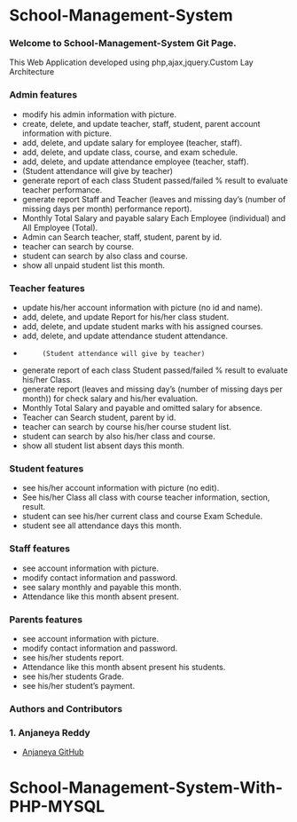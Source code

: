 # School-Management-System
### Welcome to School-Management-System Git Page.
This Web Application developed using php,ajax,jquery.Custom Lay Architecture

### Admin features
* modify his admin  information with picture.
* create, delete, and update teacher, staff, student, parent account information with picture.
* add, delete, and update salary for employee (teacher, staff).
* add, delete, and update class, course, and exam schedule.
* add, delete, and update attendance employee (teacher, staff).
* (Student attendance will give by teacher)
* generate report of each class Student passed/failed % result to evaluate teacher performance.
* generate report Staff and Teacher (leaves and missing day’s (number of missing days per month) performance report).
* Monthly Total Salary and payable salary Each Employee (individual) and All Employee (Total).
* Admin can Search teacher, staff, student, parent by id.
* teacher can search by course.
* student can search by also class and course.
* show all unpaid student list this month.

### Teacher features
* update his/her account information with picture (no id and name).
* add, delete, and update Report for his/her class student.
* add, delete, and update student marks with his assigned courses.
* add, delete, and update attendance student attendance.
*          (Student attendance will give by teacher)
* generate report of each class Student passed/failed % result to evaluate his/her Class.
* generate report (leaves and missing day’s (number of missing days per month)) for check salary and his/her evaluation.
* Monthly Total Salary and payable and omitted salary for absence.
* Teacher can Search student, parent by id.
* teacher can search by course his/her course student list.
* student can search by also his/her class and course.
* show all student list absent days this month.

### Student features
* see his/her account information with picture (no edit).
* See his/her Class all class with course teacher information, section, result.
* student can see  his/her  current class and course Exam Schedule.
* student see all attendance  days this month.

### Staff features
* see account information with picture.
* modify contact information and password.
* see salary monthly and payable this month.
* Attendance like this month absent present.

### Parents features
* see account information with picture.
* modify contact information and password.
* see his/her students report.
* Attendance like this month absent present his students.
* see his/her students Grade.
* see his/her student’s payment.

### Authors and Contributors

### 1. Anjaneya Reddy
* [Anjaneya GitHub](https://github.com/anjaneyareddy) 

# School-Management-System-With-PHP-MYSQL
